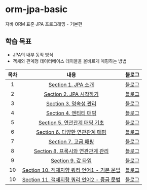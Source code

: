# orm-jpa-basic
자바 ORM 표준 JPA 프로그래밍 - 기본편

## 학습 목표
- JPA의 내부 동작 방식
- 객체와 관계형 데이터베이스 테이블을 올바르게 매핑하는 방법

| 목차 | 내용 | 블로그 |
|:---:|:---:|:---:|
| 1 |  [Section 1. JPA 소개]() | [블로그]() |
| 2 | [Section 2. JPA 시작하기]() | [블로그]() |
| 3 | [Section 3. 영속성 관리]() | [블로그]() |
| 4 | [Section 4. 엔티티 매핑]() | [블로그]() |
| 5 | [Section 5. 연관관계 매핑 기초]() | [블로그]() |
| 6 | [Section 6. 다양한 연관관계 매핑]() | [블로그]() |
| 7 | [Section 7. 고급 매핑]() | [블로그]() |
| 8 | [Section 8. 프록시와 연관관계 관리]() | [블로그]() |
| 9 | [Section 9. 값 타입]() | [블로그]() |
| 10 | [Section 10. 객체지향 쿼리 언어1 - 기본 문법]() | [블로그]() |
| 10 | [Section 11. 객체지향 쿼리 언어2 - 중급 문법]() | [블로그]() |
